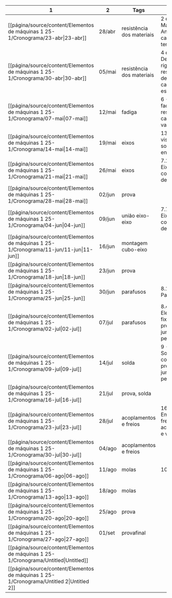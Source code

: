 |1|2|Tags|capítulo|Videos|
|---|---|---|---|---|
|[[página/source/content/Elementos de máquinas 1 25-1/Cronograma/23-abr\|23-abr]]|28/abr|resistência dos materiais|2 e 3 - Materiais, Análise de cargas e tensões|[https://youtu.be/u2H7Qn8i8Is](https://youtu.be/u2H7Qn8i8Is)|
|[[página/source/content/Elementos de máquinas 1 25-1/Cronograma/30-abr\|30-abr]]|05/mai|resistência dos materiais|4 e 5 - Deflexão e rigidez/Falhas resultantes de carregamento estático|[https://youtu.be/cqHMfS9C7nQ](https://youtu.be/cqHMfS9C7nQ)|
|[[página/source/content/Elementos de máquinas 1 25-1/Cronograma/07-mai\|07-mai]]|12/mai|fadiga|6 - Falha por fadiga resultante de carregamento variável|[https://youtu.be/KCVJ9D0ENeE](https://youtu.be/KCVJ9D0ENeE)|
|[[página/source/content/Elementos de máquinas 1 25-1/Cronograma/14-mai\|14-mai]]|19/mai|eixos|13 - Uma visão geral sobre engrenagens|[https://youtu.be/NrRubEdalBY](https://youtu.be/NrRubEdalBY)|
|[[página/source/content/Elementos de máquinas 1 25-1/Cronograma/21-mai\|21-mai]]|26/mai|eixos|7.1-7.7 - Eixos e componentes de eixo|[https://youtu.be/ivZu2zIIbsg](https://youtu.be/ivZu2zIIbsg)|
|[[página/source/content/Elementos de máquinas 1 25-1/Cronograma/28-mai\|28-mai]]|02/jun|prova|||
|[[página/source/content/Elementos de máquinas 1 25-1/Cronograma/04-jun\|04-jun]]|09/jun|união eixo-eixo|7.7-7.8 - Eixos e componentes de eixo|[https://youtu.be/Y6BK_AFLemQ](https://youtu.be/Y6BK_AFLemQ)|
|[[página/source/content/Elementos de máquinas 1 25-1/Cronograma/11-jun/11-jun\|11-jun]]|16/jun|montagem cubo-eixo|||
|[[página/source/content/Elementos de máquinas 1 25-1/Cronograma/18-jun\|18-jun]]|23/jun|prova|||
|[[página/source/content/Elementos de máquinas 1 25-1/Cronograma/25-jun\|25-jun]]|30/jun|parafusos|8.1-8.3 - Parafusos|[https://youtu.be/7QD2qrKbjP8](https://youtu.be/7QD2qrKbjP8)|
|[[página/source/content/Elementos de máquinas 1 25-1/Cronograma/02-jul\|02-jul]]|07/jul|parafusos|8.4-8.12-Elementos de fixação e o projeto de juntas não  <br>permanentes|[https://youtu.be/BJMYRj-7fIs](https://youtu.be/BJMYRj-7fIs)|
|[[página/source/content/Elementos de máquinas 1 25-1/Cronograma/09-jul\|09-jul]]|14/jul|solda|9 - Soldagem, colagem e o proieto de juntas permanentes|[https://youtu.be/ZiFXh2f2P9k](https://youtu.be/ZiFXh2f2P9k)|
|[[página/source/content/Elementos de máquinas 1 25-1/Cronograma/16-jul\|16-jul]]|21/jul|prova, solda|||
|[[página/source/content/Elementos de máquinas 1 25-1/Cronograma/23-jul\|23-jul]]|28/jul|acoplamentos e freios|16 - Embreagens, freios, acoplamentos e volantes|[https://youtu.be/Hsht2ewxXZ8](https://youtu.be/Hsht2ewxXZ8)|
|[[página/source/content/Elementos de máquinas 1 25-1/Cronograma/30-jul\|30-jul]]|04/ago|acoplamentos e freios|||
|[[página/source/content/Elementos de máquinas 1 25-1/Cronograma/06-ago\|06-ago]]|11/ago|molas|10 - Molas|[https://youtu.be/bhl4aNVf-jI](https://youtu.be/bhl4aNVf-jI)|
|[[página/source/content/Elementos de máquinas 1 25-1/Cronograma/13-ago\|13-ago]]|18/ago|molas|||
|[[página/source/content/Elementos de máquinas 1 25-1/Cronograma/20-ago\|20-ago]]|25/ago|prova|||
|[[página/source/content/Elementos de máquinas 1 25-1/Cronograma/27-ago\|27-ago]]|01/set|provafinal|||
|[[página/source/content/Elementos de máquinas 1 25-1/Cronograma/Untitled\|Untitled]]|||||
|[[página/source/content/Elementos de máquinas 1 25-1/Cronograma/Untitled 2\|Untitled 2]]|||||